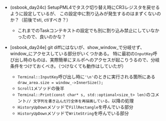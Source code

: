 - (osbook_day24c) SetupPML4でタスク切り替え時にCR3レジスタを戻せるように設定しているが、
この設定中に割り込みが発生するのはまずくないのか？（前後でsti, ctiすべき？）

    - これまでのTaskコンテキストの設定でも別に割り込み禁止にしていなかったので、良いのかな？

- [osbook_day24e] git diffにはないが、show_window_で分岐せず、window_にアクセスしている部分がいくつかある。
特に最初の`InputKey`呼び出し時のものは、実際簡単にヌルポへのアクセスが起こりうるので、分岐条件をつけておくべき。（つけなくても動作はしていたが）

    - `Terminal::InputKey`呼び出し時に`'\n'`のときに実行される箇所にある`draw_area.size = window_->InnerSize();`
    - `Scroll1`メソッドの後半
    - `Terminal::Print(const char* s, std::optional<size_t> len)`のコメント`// 文字列を書き込んだ行全体を再描画している。`以降の処理
    - `HistoryUpDown`メソッドで`FillRectangle`を呼んでいる部分
    - `HistoryUpDown`メソッドで`WriteString`を呼んでいる部分
